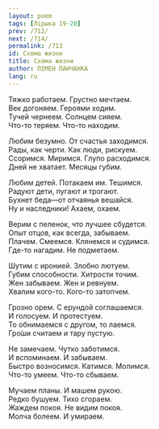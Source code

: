 ```yaml
---
layout: poem
tags: [Лірыка 19-20]
prev: /712/
next: /714/
permalink: /713
id: Схема жизни
title: Схема жизни
author: ПІМЕН ПАНЧАНКА
lang: ru
---
```



Тяжко работаем. Грустно мечтаем.  
Век догоняем. Героями ходим.  
Тучей чернеем. Солнцем сияем.  
Что-то теряем. Что-то находим.  

Любим безумно. От счастья заходимся.  
Рады, как черти. Как люди, рискуем.  
Ссоримся. Миримся. Глупо расходимся.  
Дней не хватает. Месяцы губим.  

Любим детей. Потакаем им. Тешимся.  
Радуют дети, пугают и трогают.  
Бухнет беда—от отчаянья вешайся.  
Ну и наследники! Ахаем, охаем.  

Верим с пеленок, что лучшее сбудется.  
Опыт отцов, как всегда, забываем.  
Плачем. Смеемся. Клянемся и судимся.  
Где-то нагадим. Не подметаем.  

Шутим с иронией. Злобно лютуем.  
Губим способности. Хитрости точим.  
Жен забываем. Жен и ревнуем.  
Хвалим кого-то. Кого-то затопчем.  

Грозно орем. С ерундой соглашаемся.  
И голосуем. И протестуем.  
То обнимаемся с другом, то лаемся.  
Гро́ши считаем и тару пустую.  

Не замечаем. Чутко заботимся.  
И вспоминаем. И забываем.  
Быстро возносимся. Катимся. Молимся.  
Что-то умеем. Что-то сбываем.  

Мучаем планы. И машем рукою.  
Редко бушуем. Тихо сгораем.  
Жаждем покоя. Не видим покоя.  
Молча болеем. И умираем.  
